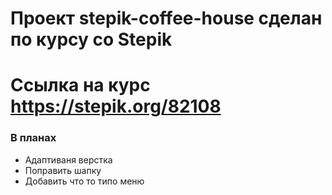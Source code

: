 # Проект stepik-coffee-house сделан по курсу со Stepik 
# Ссылка на курс https://stepik.org/82108
### В планах
- Адаптиваня верстка
- Поправить шапку
- Добавить что то типо меню
